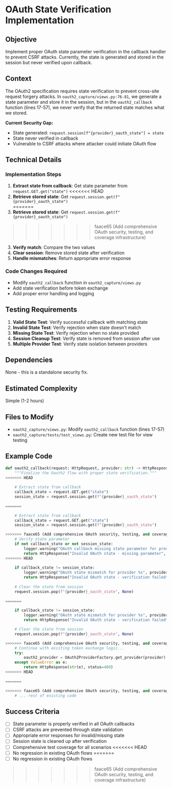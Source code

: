 # OAuth State Verification Implementation

## Objective
Implement proper OAuth state parameter verification in the callback handler to prevent CSRF attacks. Currently, the state is generated and stored in the session but never verified upon callback.

## Context
The OAuth2 specification requires state verification to prevent cross-site request forgery attacks. In `oauth2_capture/views.py:76-81`, we generate a state parameter and store it in the session, but in the `oauth2_callback` function (lines 17-57), we never verify that the returned state matches what we stored.

**Current Security Gap:**
- State generated: `request.session[f"{provider}_oauth_state"] = state`
- State never verified in callback
- Vulnerable to CSRF attacks where attacker could initiate OAuth flow

## Technical Details

### Implementation Steps
1. **Extract state from callback**: Get state parameter from `request.GET.get("state")`
<<<<<<< HEAD
2. **Retrieve stored state**: Get `request.session.get(f"{provider}_oauth_state")`  
=======
2. **Retrieve stored state**: Get `request.session.get(f"{provider}_oauth_state")`
>>>>>>> faace65 (Add comprehensive OAuth security, testing, and coverage infrastructure)
3. **Verify match**: Compare the two values
4. **Clear session**: Remove stored state after verification
5. **Handle mismatches**: Return appropriate error response

### Code Changes Required
- Modify `oauth2_callback` function in `oauth2_capture/views.py`
- Add state verification before token exchange
- Add proper error handling and logging

## Testing Requirements
1. **Valid State Test**: Verify successful callback with matching state
2. **Invalid State Test**: Verify rejection when state doesn't match
3. **Missing State Test**: Verify rejection when no state provided
4. **Session Cleanup Test**: Verify state is removed from session after use
5. **Multiple Provider Test**: Verify state isolation between providers

## Dependencies
None - this is a standalone security fix.

## Estimated Complexity
Simple (1-2 hours)

## Files to Modify
- `oauth2_capture/views.py`: Modify `oauth2_callback` function (lines 17-57)
- `oauth2_capture/tests/test_views.py`: Create new test file for view testing

## Example Code

```python
def oauth2_callback(request: HttpRequest, provider: str) -> HttpResponse:
    """Finalize the Oauth2 flow with proper state verification."""
<<<<<<< HEAD
    
    # Extract state from callback
    callback_state = request.GET.get("state")
    session_state = request.session.get(f"{provider}_oauth_state")
    
=======

    # Extract state from callback
    callback_state = request.GET.get("state")
    session_state = request.session.get(f"{provider}_oauth_state")

>>>>>>> faace65 (Add comprehensive OAuth security, testing, and coverage infrastructure)
    # Verify state parameter
    if not callback_state or not session_state:
        logger.warning("OAuth callback missing state parameter for provider %s", provider)
        return HttpResponse("Invalid OAuth state - missing parameter", status=400)
<<<<<<< HEAD
    
    if callback_state != session_state:
        logger.warning("OAuth state mismatch for provider %s", provider) 
        return HttpResponse("Invalid OAuth state - verification failed", status=400)
    
    # Clear the state from session
    request.session.pop(f"{provider}_oauth_state", None)
    
=======

    if callback_state != session_state:
        logger.warning("OAuth state mismatch for provider %s", provider)
        return HttpResponse("Invalid OAuth state - verification failed", status=400)

    # Clear the state from session
    request.session.pop(f"{provider}_oauth_state", None)

>>>>>>> faace65 (Add comprehensive OAuth security, testing, and coverage infrastructure)
    # Continue with existing token exchange logic...
    try:
        oauth2_provider = OAuth2ProviderFactory.get_provider(provider)
    except ValueError as e:
        return HttpResponse(str(e), status=400)
<<<<<<< HEAD
    
=======

>>>>>>> faace65 (Add comprehensive OAuth security, testing, and coverage infrastructure)
    # ... rest of existing code
```

## Success Criteria
- [ ] State parameter is properly verified in all OAuth callbacks
- [ ] CSRF attacks are prevented through state validation
- [ ] Appropriate error responses for invalid/missing state
- [ ] Session state is cleaned up after verification
- [ ] Comprehensive test coverage for all scenarios
<<<<<<< HEAD
- [ ] No regression in existing OAuth flows
=======
- [ ] No regression in existing OAuth flows
>>>>>>> faace65 (Add comprehensive OAuth security, testing, and coverage infrastructure)
